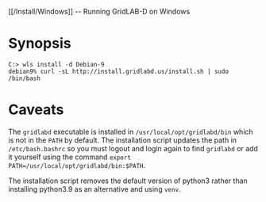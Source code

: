 [[/Install/Windows]] -- Running GridLAB-D on Windows

# Synopsis

~~~
C:> wls install -d Debian-9
debian9% curl -sL http://install.gridlabd.us/install.sh | sudo /bin/bash
~~~

# Caveats

The `gridlabd` executable is installed in `/usr/local/opt/gridlabd/bin` which is not in the `PATH` by default.  The installation script updates the path in `/etc/bash.bashrc` so you must logout and login again to find `gridlabd` or add it yourself using the command `export PATH=/usr/local/opt/gridlabd/bin:$PATH`.

The installation script removes the default version of python3 rather than installing python3.9 as an alternative and using `venv`.
